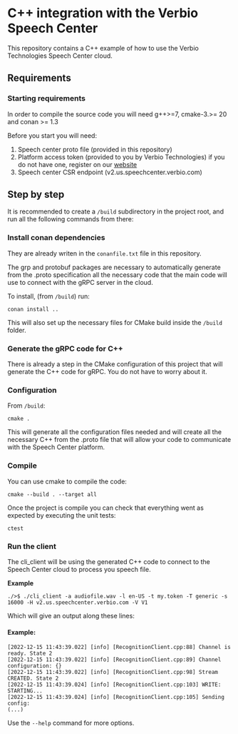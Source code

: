 # C++ integration with the Verbio Speech Center

This repository contains a C++ example of how to use the Verbio Technologies Speech Center cloud.

## Requirements
### Starting requirements
In order to compile the source code you will need g++>=7, cmake-3.>= 20 and conan >= 1.3

Before you start you will need: 
1. Speech center proto file (provided in this repository)
2. Platform access token (provided to you by Verbio Technologies) if you do not have one, register on our [website](https://www.speechcenter.verbio.com)
3. Speech center CSR endpoint (v2.us.speechcenter.verbio.com)

## Step by step

It is recommended to create a `/build` subdirectory in the project root, and run all the following commands from there:

### Install conan dependencies

They are already writen in the `conanfile.txt` file in this repository.

The grp and protobuf packages are necessary to automatically generate from the .proto specification all the necessary code that the main code will use to connect with the gRPC server in the cloud.

To install, (from `/build`) run:
```
conan install ..
```

This will also set up the necessary files for CMake build inside the `/build` folder.

### Generate the gRPC code for C++

There is already a step in the CMake configuration of this project that will generate the C++ code for gRPC. You do not have to worry about it. 

### Configuration
From `/build`:
```
cmake .
```

This will generate all the configuration files needed and will create all the necessary C++ from the .proto file that will allow your code to communicate with the Speech Center platform.

### Compile

You can use cmake to compile the code:
```
cmake --build . --target all 
```
Once the project is compile you can check that everything went as expected by executing the unit tests:
```
ctest
```
### Run the client
The cli_client will be using the generated C++ code to connect to the Speech Center cloud to process you speech file.

**Example**

```commandline
./>$ ./cli_client -a audiofile.wav -l en-US -t my.token -T generic -s 16000 -H v2.us.speechcenter.verbio.com -V V1
```

Which will give an output along these lines:

 #### Example:
 ```
[2022-12-15 11:43:39.022] [info] [RecognitionClient.cpp:88] Channel is ready. State 2
[2022-12-15 11:43:39.022] [info] [RecognitionClient.cpp:89] Channel configuration: {}
[2022-12-15 11:43:39.022] [info] [RecognitionClient.cpp:98] Stream CREATED. State 2
[2022-12-15 11:43:39.024] [info] [RecognitionClient.cpp:103] WRITE: STARTING...
[2022-12-15 11:43:39.024] [info] [RecognitionClient.cpp:105] Sending config:
(...)
 ```

Use the `--help` command for more options.
